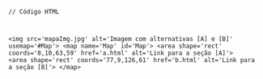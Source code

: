 <Code language='html'>

// Código HTML

&lt;img src='mapaImg.jpg' alt='Imagem com alternativas [A] e [B]' usemap='#Map'&gt;
&lt;map name='Map' id='Map'&gt;
    &lt;area shape='rect' coords='8,10,63,59' href='a.html' alt='Link para a seção [A]'&gt;
    &lt;area shape='rect' coords='77,9,126,61' href='b.html' alt='Link para a seção [B]'&gt;
&lt;/map&gt;
</Code>
